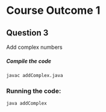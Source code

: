 # Course Outcome 1
## Question 3
Add complex numbers



##### Compile the code


```sh
javac addComplex.java
```

### Running the code:

```sh
java addComplex
```
